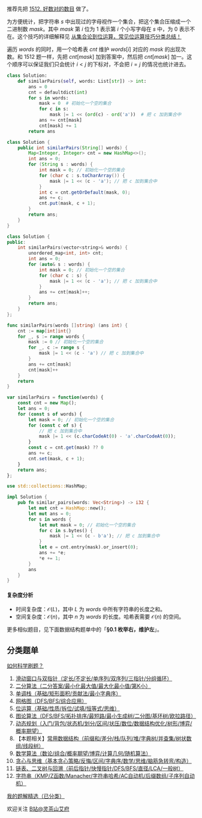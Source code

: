 推荐先把 [1512. 好数对的数目](https://leetcode.cn/problems/number-of-good-pairs/) 做了。

为方便统计，把字符串 $s$ 中出现过的字母视作一个集合，把这个集合压缩成一个二进制数 $\textit{mask}$。其中 $\textit{mask}$ 第 $i$ 位为 $1$ 表示第 $i$ 个小写字母在 $s$ 中，为 $0$ 表示不在。这个技巧的详细解释见 [从集合论到位运算，常见位运算技巧分类总结！](https://leetcode.cn/circle/discuss/CaOJ45/)

遍历 $\textit{words}$ 的同时，用一个哈希表 $\textit{cnt}$ 维护 $\textit{words}[i]$ 对应的 $\textit{mask}$ 的出现次数。和 1512 题一样，先把 $\textit{cnt}[\textit{mask}]$ 加到答案中，然后把 $\textit{cnt}[\textit{mask}]$ 加一。这个顺序可以保证我们只会统计 $i<j$ 的下标对，不会把 $i=j$ 的情况也统计进去。

```py [sol-Python3]
class Solution:
    def similarPairs(self, words: List[str]) -> int:
        ans = 0
        cnt = defaultdict(int)
        for s in words:
            mask = 0  # 初始化一个空的集合
            for c in s:
                mask |= 1 << (ord(c) - ord('a'))  # 把 c 加到集合中
            ans += cnt[mask]
            cnt[mask] += 1
        return ans
```

```java [sol-Java]
class Solution {
    public int similarPairs(String[] words) {
        Map<Integer, Integer> cnt = new HashMap<>();
        int ans = 0;
        for (String s : words) {
            int mask = 0; // 初始化一个空的集合
            for (char c : s.toCharArray()) {
                mask |= 1 << (c - 'a'); // 把 c 加到集合中
            }
            int c = cnt.getOrDefault(mask, 0);
            ans += c;
            cnt.put(mask, c + 1);
        }
        return ans;
    }
}
```

```cpp [sol-C++]
class Solution {
public:
    int similarPairs(vector<string>& words) {
        unordered_map<int, int> cnt;
        int ans = 0;
        for (auto& s : words) {
            int mask = 0; // 初始化一个空的集合
            for (char c : s) {
                mask |= 1 << (c - 'a'); // 把 c 加到集合中
            }
            ans += cnt[mask]++;
        }
        return ans;
    }
};
```

```go [sol-Go]
func similarPairs(words []string) (ans int) {
    cnt := map[int]int{}
    for _, s := range words {
        mask := 0 // 初始化一个空的集合
        for _, c := range s {
            mask |= 1 << (c - 'a') // 把 c 加到集合中
        }
        ans += cnt[mask]
        cnt[mask]++
    }
    return
}
```

```js [sol-JavaScript]
var similarPairs = function(words) {
    const cnt = new Map();
    let ans = 0;
    for (const s of words) {
        let mask = 0; // 初始化一个空的集合
        for (const c of s) {
            // 把 c 加到集合中
            mask |= 1 << (c.charCodeAt(0) - 'a'.charCodeAt(0));
        }
        const c = cnt.get(mask) ?? 0
        ans += c;
        cnt.set(mask, c + 1);
    }
    return ans;
};
```

```rust [sol-Rust]
use std::collections::HashMap;

impl Solution {
    pub fn similar_pairs(words: Vec<String>) -> i32 {
        let mut cnt = HashMap::new();
        let mut ans = 0;
        for s in words {
            let mut mask = 0; // 初始化一个空的集合
            for c in s.bytes() {
                mask |= 1 << (c - b'a'); // 把 c 加到集合中
            }
            let e = cnt.entry(mask).or_insert(0);
            ans += *e;
            *e += 1;
        }
        ans
    }
}
```

#### 复杂度分析

- 时间复杂度：$\mathcal{O}(L)$，其中 $L$ 为 $\textit{words}$ 中所有字符串的长度之和。
- 空间复杂度：$\mathcal{O}(n)$，其中 $n$ 为 $\textit{words}$ 的长度。哈希表需要 $\mathcal{O}(n)$ 的空间。

更多相似题目，见下面数据结构题单中的「**§0.1 枚举右，维护左**」。

## 分类题单

[如何科学刷题？](https://leetcode.cn/circle/discuss/RvFUtj/)

1. [滑动窗口与双指针（定长/不定长/单序列/双序列/三指针/分组循环）](https://leetcode.cn/circle/discuss/0viNMK/)
2. [二分算法（二分答案/最小化最大值/最大化最小值/第K小）](https://leetcode.cn/circle/discuss/SqopEo/)
3. [单调栈（基础/矩形面积/贡献法/最小字典序）](https://leetcode.cn/circle/discuss/9oZFK9/)
4. [网格图（DFS/BFS/综合应用）](https://leetcode.cn/circle/discuss/YiXPXW/)
5. [位运算（基础/性质/拆位/试填/恒等式/思维）](https://leetcode.cn/circle/discuss/dHn9Vk/)
6. [图论算法（DFS/BFS/拓扑排序/最短路/最小生成树/二分图/基环树/欧拉路径）](https://leetcode.cn/circle/discuss/01LUak/)
7. [动态规划（入门/背包/状态机/划分/区间/状压/数位/数据结构优化/树形/博弈/概率期望）](https://leetcode.cn/circle/discuss/tXLS3i/)
8. 【本题相关】[常用数据结构（前缀和/差分/栈/队列/堆/字典树/并查集/树状数组/线段树）](https://leetcode.cn/circle/discuss/mOr1u6/)
9. [数学算法（数论/组合/概率期望/博弈/计算几何/随机算法）](https://leetcode.cn/circle/discuss/IYT3ss/)
10. [贪心与思维（基本贪心策略/反悔/区间/字典序/数学/思维/脑筋急转弯/构造）](https://leetcode.cn/circle/discuss/g6KTKL/)
11. [链表、二叉树与回溯（前后指针/快慢指针/DFS/BFS/直径/LCA/一般树）](https://leetcode.cn/circle/discuss/K0n2gO/)
12. [字符串（KMP/Z函数/Manacher/字符串哈希/AC自动机/后缀数组/子序列自动机）](https://leetcode.cn/circle/discuss/SJFwQI/)

[我的题解精选（已分类）](https://github.com/EndlessCheng/codeforces-go/blob/master/leetcode/SOLUTIONS.md)

欢迎关注 [B站@灵茶山艾府](https://space.bilibili.com/206214)
